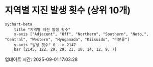 # 지역별 지진 발생 횟수 (상위 10개)

```mermaid
xychart-beta
    title "지역별 지진 발생 횟수"
    x-axis ["Adjacent", "Off", "Northern", "Southern", "Noto,", "Central", "Western", "Hyuganada", "Kiisuido", "미분류"]
    y-axis "발생 횟수" 0 --> 2147
    bar [2145, 122, 29, 29, 21, 18, 14, 12, 9, 7]
```

업데이트 시간: 2025-09-01 17:03:28

